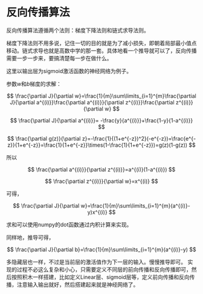# 反向传播算法



反向传播算法遵循两个法则：梯度下降法则和链式求导法则。

梯度下降法则不用多说，记住一切的目的就是为了减小损失，即朝着局部最小值点移动。链式求导也就是高数中学的那一套。具体地看一个推导就可以了，反向传播需要一步一步来，要搞清楚每一步在做什么。

这里以输出层为sigmoid激活函数的神经网络为例子。

参数$w$和$b$梯度的求解：

$$
\frac{\partial J}{\partial w}=\frac{1}{m}\sum\limits_{i=1}^{m}\frac{\partial J}{\partial a^{(i)}}\frac{\partial a^{(i)}}{\partial  z^{(i)}}\frac{\partial z^{(i)}}{\partial w}
$$

$$
\frac{\partial J}{\partial a^{(i)}}= -\frac{y}{a^{(i)}}+\frac{1-y}{1-a^{(i)}}
$$

$$
\frac{\partial g(z)}{\partial z}=-\frac{1}{(1+e^{-z})^2}(-e^{-z})=\frac{e^{-z}}{1+e^{-z}}=\frac{1}{1+e^{-z}}\times(1-\frac{1}{1+e^{-z}})=g(z)(1-g(z))
$$

所以

$$
\frac{\partial a^{(i)}}{\partial  z^{(i)}}=a^{(i)}(1-a^{(i)})
$$

$$
\frac{\partial z^{(i)}}{\partial w}=x^{(i)}
$$

可得，

$$
\frac{\partial J}{\partial w}=\frac{1}{m}\sum\limits_{i=1}^{m}(a^{(i)}-y)x^{(i)}
$$

求和可以使用numpy的dot函数通过内积计算来实现。

同样地，推导可得，

$$
\frac{\partial J}{\partial b}=\frac{1}{m}\sum\limits_{i=1}^{m}(a^{(i)}-y)
$$

多隐藏层也一样，不过是当前层的激活值作为下一层的输入。慢慢推导即可。
实现的过程不必这么复杂和小心，只需要定义不同层的前向传播和反向传播即可，然后按照积木一样搭建，比如定义Linear层、sigmoid层等，定义前向传播和反向传播，注意输入输出就好，然后搭建起来就是神经网络了。
